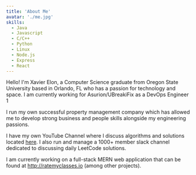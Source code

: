 ```yaml
---
title: 'About Me'
avatar: './me.jpg'
skills:
  - Java
  - Javascript
  - C/C++
  - Python
  - Linux
  - Node.js
  - Express
  - React
---
```


Hello! I'm Xavier Elon, a Computer Science graduate from Oregon State University based in Orlando, FL who has a passion for technology and space. I am currently working for Asurion/UBreakiFix as a DevOps Engineer 1

I run my own successful property management company which has allowed me to develop strong business and people skills alongside my engineering passions.

I have my own YouTube Channel where I discuss algorithms and solutions located [here](https://www.youtube.com/channel/UCkzn_i33n79ljur943FlMqw). I also run and manage a 1000+ member slack channel dedicated to discussing daily LeetCode solutions.

I am currently working on a full-stack MERN web application that can be found at http://ratemyclasses.io (among other projects).
